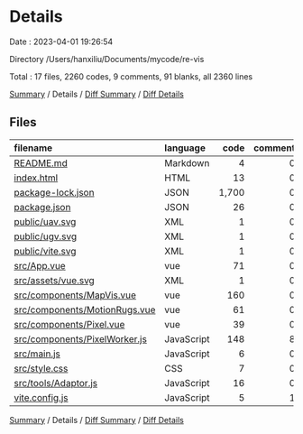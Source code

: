 # Details

Date : 2023-04-01 19:26:54

Directory /Users/hanxiliu/Documents/mycode/re-vis

Total : 17 files,  2260 codes, 9 comments, 91 blanks, all 2360 lines

[Summary](results.md) / Details / [Diff Summary](diff.md) / [Diff Details](diff-details.md)

## Files
| filename | language | code | comment | blank | total |
| :--- | :--- | ---: | ---: | ---: | ---: |
| [README.md](/README.md) | Markdown | 4 | 0 | 4 | 8 |
| [index.html](/index.html) | HTML | 13 | 0 | 1 | 14 |
| [package-lock.json](/package-lock.json) | JSON | 1,700 | 0 | 1 | 1,701 |
| [package.json](/package.json) | JSON | 26 | 0 | 1 | 27 |
| [public/uav.svg](/public/uav.svg) | XML | 1 | 0 | 0 | 1 |
| [public/ugv.svg](/public/ugv.svg) | XML | 1 | 0 | 0 | 1 |
| [public/vite.svg](/public/vite.svg) | XML | 1 | 0 | 0 | 1 |
| [src/App.vue](/src/App.vue) | vue | 71 | 0 | 13 | 84 |
| [src/assets/vue.svg](/src/assets/vue.svg) | XML | 1 | 0 | 0 | 1 |
| [src/components/MapVis.vue](/src/components/MapVis.vue) | vue | 160 | 0 | 17 | 177 |
| [src/components/MotionRugs.vue](/src/components/MotionRugs.vue) | vue | 61 | 0 | 11 | 72 |
| [src/components/Pixel.vue](/src/components/Pixel.vue) | vue | 39 | 0 | 12 | 51 |
| [src/components/PixelWorker.js](/src/components/PixelWorker.js) | JavaScript | 148 | 8 | 18 | 174 |
| [src/main.js](/src/main.js) | JavaScript | 6 | 0 | 3 | 9 |
| [src/style.css](/src/style.css) | CSS | 7 | 0 | 1 | 8 |
| [src/tools/Adaptor.js](/src/tools/Adaptor.js) | JavaScript | 16 | 0 | 7 | 23 |
| [vite.config.js](/vite.config.js) | JavaScript | 5 | 1 | 2 | 8 |

[Summary](results.md) / Details / [Diff Summary](diff.md) / [Diff Details](diff-details.md)